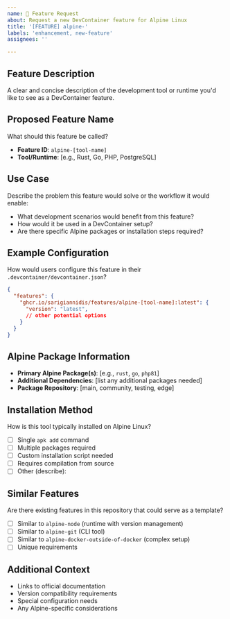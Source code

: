 ```yaml
---
name: 🚀 Feature Request
about: Request a new DevContainer feature for Alpine Linux
title: '[FEATURE] alpine-'
labels: 'enhancement, new-feature'
assignees: ''

---
```


## Feature Description
A clear and concise description of the development tool or runtime you'd like to see as a DevContainer feature.

## Proposed Feature Name
What should this feature be called?
- **Feature ID**: `alpine-[tool-name]`
- **Tool/Runtime**: [e.g., Rust, Go, PHP, PostgreSQL]

## Use Case
Describe the problem this feature would solve or the workflow it would enable:
- What development scenarios would benefit from this feature?
- How would it be used in a DevContainer setup?
- Are there specific Alpine packages or installation steps required?

## Example Configuration
How would users configure this feature in their `.devcontainer/devcontainer.json`?
```json
{
  "features": {
    "ghcr.io/sarigiannidis/features/alpine-[tool-name]:latest": {
      "version": "latest",
      // other potential options
    }
  }
}
```

## Alpine Package Information
- **Primary Alpine Package(s)**: [e.g., `rust`, `go`, `php81`]
- **Additional Dependencies**: [list any additional packages needed]
- **Package Repository**: [main, community, testing, edge]

## Installation Method
How is this tool typically installed on Alpine Linux?
- [ ] Single `apk add` command
- [ ] Multiple packages required
- [ ] Custom installation script needed
- [ ] Requires compilation from source
- [ ] Other (describe):

## Similar Features
Are there existing features in this repository that could serve as a template?
- [ ] Similar to `alpine-node` (runtime with version management)
- [ ] Similar to `alpine-git` (CLI tool)
- [ ] Similar to `alpine-docker-outside-of-docker` (complex setup)
- [ ] Unique requirements

## Additional Context
- Links to official documentation
- Version compatibility requirements
- Special configuration needs
- Any Alpine-specific considerations